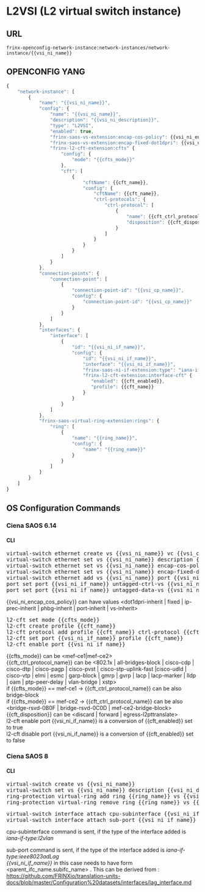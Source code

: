 # L2VSI (L2 virtual switch instance)

## URL

```
frinx-openconfig-network-instance:network-instances/network-instance/{{vsi_ni_name}}
```

## OPENCONFIG YANG

```javascript
{
    "network-instance": [
        {
            "name": "{{vsi_ni_name}}",
            "config": {
                "name": "{{vsi_ni_name}}",
                "description": "{{vsi_ni_description}}",
                "type": "L2VSI",
                "enabled": true,
                "frinx-saos-vs-extension:encap-cos-policy": {{vsi_ni_encap_cos_policy}},
                "frinx-saos-vs-extension:encap-fixed-dot1dpri": {{vsi_ni_encap_fixed_dot1dpri}},
                "frinx-l2-cft-extension:cfts" {
                    "config": {
                        "mode": "{{cfts_mode}}"
                    },
                    "cft": [
                        {
                            "cftName": {{cft_name}},
                            "config": {
                                "cftName": {{cft_name}},
                                "ctrl-protocols": {
                                    "ctrl-protocol": [
                                        {
                                            "name": {{cft_ctrl_protocol_name}},
                                            "disposition": {{cft_disposition}}
                                        }
                                    ]
                                }
                            }
                        }
                    ]
                }
            },
            "connection-points": {
                "connection-point": [
                    {
                        "connection-point-id": "{{vsi_cp_name}}",
                        "config": {
                            "connection-point-id": "{{vsi_cp_name}}"
                        } 
                    }
                ]
            },
            "interfaces": {
                "interface": [
                    {
                        "id": "{{vsi_ni_if_name}}",
                        "config": {
                            "id": "{{vsi_ni_if_name}}",
                            "interface": "{{vsi_ni_if_name}}",
                            "frinx-saos-ni-if-extension:type": "iana-if-type:ieee8023adLag/iana-if-type:l2vlan"
                            "frinx-l2-cft-extension:interface-cft" {
                               "enabled": {{cft_enabled}},
                               "profile": {{cft_name}}
                            }
                        } 
                    }
                ]
            },
            "frinx-saos-virtual-ring-extension:rings": {
                "ring": [
                    {
                        "name": "{{ring_name}}",
                        "config": {
                            "name": "{{ring_name}}"
                        }
                    }
                ]
            }
        }
    ]
}
```

## OS Configuration Commands

### Ciena SAOS 6.14

#### CLI

<pre>
virtual-switch ethernet create vs {{vsi_ni_name}} vc {{vsi_cp_name}}
virtual-switch ethernet set vs {{vsi_ni_name}} description {{vsi_ni_description}}
virtual-switch ethernet set vs {{vsi_ni_name}} encap-cos-policy {{vsi_ni_encap_cos_policy}}
virtual-switch ethernet set vs {{vsi_ni_name}} encap-fixed-dot1dpri {{vsi_ni_encap_fixed_dot1dpri}}
virtual-switch ethernet add vs {{vsi_ni_name}} port {{vsi_ni_if_name}}
port set port {{vsi_ni_if_name}} untagged-ctrl-vs {{vsi_ni_name}}
port set port {{vsi_ni_if_name}} untagged-data-vs {{vsi_ni_name}}
</pre>

{{vsi_ni_encap_cos_policy}} can have values <dot1dpri-inherit | fixed | ip-prec-inherit | phbg-inherit | port-inherit | vs-inherit>  

<pre>
l2-cft set mode {{cfts_mode}}
l2-cft create profile {{cft_name}}
l2-cft protocol add profile {{cft_name}} ctrl-protocol {{cft_ctrl_protocol_name}} untagged-disposition {{cft_disposition}}
l2-cft set port {{vsi_ni_if_name}} profile {{cft_name}}
l2-cft enable port {{vsi_ni_if_name}}
</pre>

{{cfts_mode}} can be <mef-ce1|mef-ce2>  
{{cft_ctrl_protocol_name}} can be <802.1x | all-bridges-block | cisco-cdp | 
cisco-dtp | cisco-pagp | cisco-pvst | cisco-stp-uplink-fast |cisco-udld | 
cisco-vtp | elmi | esmc | garp-block | gmrp | gvrp | lacp | lacp-marker | 
lldp | oam | ptp-peer-delay | vlan-bridge | xstp>  
if {{cfts_mode}} ==  mef-ce1 -> {{cft_ctrl_protocol_name}} can be also bridge-block  
if {{cfts_mode}} ==  mef-ce2 -> {{cft_ctrl_protocol_name}} can be also <bridge-rsvd-0B0F |
bridge-rsvd-0C0D | mef-ce2-bridge-block>  
{{cft_disposition}} can be <discard | forward | egress-l2pttranslate>  
l2-cft enable port {{vsi_ni_if_name}} is a conversion of {{cft_enabled}} set to true  
l2-cft disable port {{vsi_ni_if_name}} is a conversion of {{cft_enabled}} set to false

### Ciena SAOS 8

#### CLI

<pre>
virtual-switch create vs {{vsi_ni_name}}
virtual-switch set vs {{vsi_ni_name}} description {{vsi_ni_description}} 
ring-protection virtual-ring add ring {{ring_name}} vs {{vsi_ni_name}} 
ring-protection virtual-ring remove ring {{ring_name}} vs {{vsi_ni_name}}
</pre>

<pre>
virtual-switch interface attach cpu-subinterface {{vsi_ni_if_name}} vs {{vsi_ni_name}}
virtual-switch interface attach sub-port {{vsi_ni_if_name}} vs {{vs_ni_name}}
</pre>

cpu-subinterface command is sent, if the type of the interface added is *iana-if-type:l2vlan*  


sub-port command is sent, if the type of the interface added is *iana-if-type:ieee8023adLag*   
*{{vsi_ni_if_name}}* in this case needs to have form <parent_ifc_name.subifc_name> . This can be derived from : https://github.com/FRINXio/translation-units-docs/blob/master/Configuration%20datasets/interfaces/lag_interface.md



